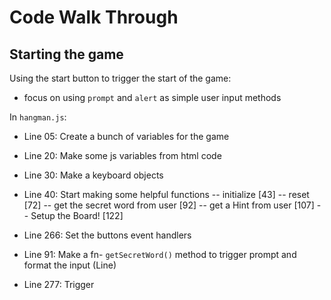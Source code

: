 # Code Walk Through

## Starting the game

Using the start button to trigger the start of the game:

- focus on using `prompt` and `alert` as simple user input methods

In `hangman.js`:

- Line 05: 	Create a bunch of variables for the game

- Line 20: 	Make some js variables from html code

- Line 30:  Make a keyboard objects

- Line 40:  Start making some helpful functions
	-- initialize [43]
	-- reset [72]
	-- get the secret word from user [92]
	-- get a Hint from user [107]
	-- Setup the Board! [122]

- Line 266: Set the buttons event handlers

- Line 91: 	Make a fn- `getSecretWord()` method to trigger prompt and format the input (Line)

- Line 277: Trigger
